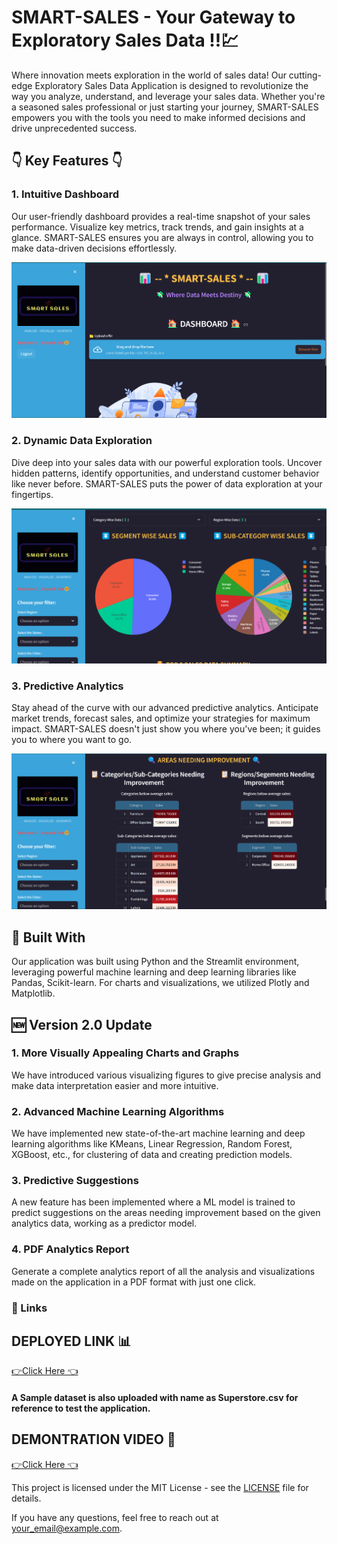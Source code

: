 
<h1>SMART-SALES - Your Gateway to Exploratory Sales Data !!💹</h1>
<p class="center">
    Where innovation meets exploration in the world of sales data! Our cutting-edge Exploratory Sales Data Application is designed to revolutionize the way you analyze, understand, and leverage your sales data. Whether you're a seasoned sales professional or just starting your journey, SMART-SALES empowers you with the tools you need to make informed decisions and drive unprecedented success.
</p>

<h2>👇 Key Features 👇</h2>
<div class="features">
    <div class="feature">
        <h3>1. Intuitive Dashboard</h3>
        <p>Our user-friendly dashboard provides a real-time snapshot of your sales performance. Visualize key metrics, track trends, and gain insights at a glance. SMART-SALES ensures you are always in control, allowing you to make data-driven decisions effortlessly.</p>
        <img src="images/Dashboard.png" alt="Dashboard Image">
    </div>
    <div class="feature">
        <h3>2. Dynamic Data Exploration</h3>
        <p>Dive deep into your sales data with our powerful exploration tools. Uncover hidden patterns, identify opportunities, and understand customer behavior like never before. SMART-SALES puts the power of data exploration at your fingertips.</p>
        <img src="images/Data Exploration.png" alt="Data Exploration">
    </div>
    <div class="feature">
        <h3>3. Predictive Analytics</h3>
        <p>Stay ahead of the curve with our advanced predictive analytics. Anticipate market trends, forecast sales, and optimize your strategies for maximum impact. SMART-SALES doesn't just show you where you've been; it guides you to where you want to go.</p>
        <img src="images/Predictive Analysis.png" alt="Predictive Analytics">
    </div>
</div>

<h2>🚀 Built With</h2>
<p class="center">
    Our application was built using Python and the Streamlit environment, leveraging powerful machine learning and deep learning libraries like Pandas, Scikit-learn. For charts and visualizations, we utilized Plotly and Matplotlib.
</p>

<h2>🆕 Version 2.0 Update</h2>
<div class="features">
    <div class="feature">
        <h3>1. More Visually Appealing Charts and Graphs</h3>
        <p>We have introduced various visualizing figures to give precise analysis and make data interpretation easier and more intuitive.</p>
    </div>
    <div class="feature">
        <h3>2. Advanced Machine Learning Algorithms</h3>
        <p>We have implemented new state-of-the-art machine learning and deep learning algorithms like KMeans, Linear Regression, Random Forest, XGBoost, etc., for clustering of data and creating prediction models.</p>
    </div>
    <div class="feature">
        <h3>3. Predictive Suggestions</h3>
        <p>A new feature has been implemented where a ML model is trained to predict suggestions on the areas needing improvement based on the given analytics data, working as a predictor model.</p>
    </div>
    <div class="feature">
        <h3>4. PDF Analytics Report</h3>
        <p>Generate a complete analytics report of all the analysis and visualizations made on the application in a PDF format with just one click.</p>
    </div>
</div>

<h3 class="center">🔗 Links</h3>
<h2> DEPLOYED LINK 📊 </h2>
<div class="links">
    <a href="https://smart-sales-eda-application.streamlit.app/">👉Click Here 👈</a>
</div>

<h4> A Sample dataset is also uploaded with name as Superstore.csv for reference to test the application.</h4>

<h2> DEMONTRATION VIDEO 🎥 </h2>
<div class="links"> 
    <a href="https://smart-sales-eda-application.streamlit.app/">👉Click Here 👈</a>
</div>

<footer>
    <p>This project is licensed under the MIT License - see the <a href="LICENSE">LICENSE</a> file for details.</p>
    <p>If you have any questions, feel free to reach out at <a href="jhamayank043@gmail.com">your_email@example.com</a>.</p>
</footer>

</body>
</html>

